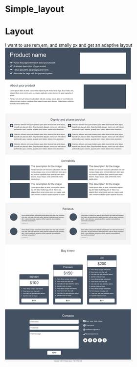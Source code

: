 # Simple_layout
Layout
======
I want to use rem,em, and smally px and get an adaptive layout
![alt text](img/simple_psd_template.jpg "Описание будет тут")